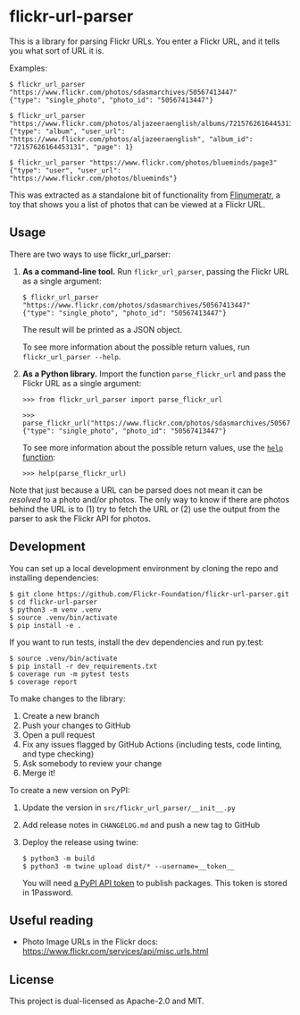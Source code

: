 # flickr-url-parser

This is a library for parsing Flickr URLs.
You enter a Flickr URL, and it tells you what sort of URL it is.

Examples:

```console
$ flickr_url_parser "https://www.flickr.com/photos/sdasmarchives/50567413447"
{"type": "single_photo", "photo_id": "50567413447"}

$ flickr_url_parser "https://www.flickr.com/photos/aljazeeraenglish/albums/72157626164453131"
{"type": "album", "user_url": "https://www.flickr.com/photos/aljazeeraenglish", "album_id": "72157626164453131", "page": 1}

$ flickr_url_parser "https://www.flickr.com/photos/blueminds/page3"
{"type": "user", "user_url": "https://www.flickr.com/photos/blueminds"}
```

This was extracted as a standalone bit of functionality from [Flinumeratr], a toy that shows you a list of photos that can be viewed at a Flickr URL.

[Flinumeratr]: https://github.com/flickr-foundation/flinumeratr

## Usage

There are two ways to use flickr_url_parser:

1.  **As a command-line tool.**
    Run `flickr_url_parser`, passing the Flickr URL as a single argument:

    ```console
    $ flickr_url_parser "https://www.flickr.com/photos/sdasmarchives/50567413447"
    {"type": "single_photo", "photo_id": "50567413447"}
    ```

    The result will be printed as a JSON object.

    To see more information about the possible return values, run `flickr_url_parser --help`.

2.  **As a Python library.**
    Import the function `parse_flickr_url` and pass the Flickr URL as a single argument:

    ```pycon
    >>> from flickr_url_parser import parse_flickr_url

    >>> parse_flickr_url("https://www.flickr.com/photos/sdasmarchives/50567413447")
    {"type": "single_photo", "photo_id": "50567413447"}
    ```

    To see more information about the possible return values, use the [`help` function](https://docs.python.org/3/library/functions.html#help):

    ```pycon
    >>> help(parse_flickr_url)
    ```

Note that just because a URL can be parsed does not mean it can be *resolved* to a photo and/or photos.
The only way to know if there are photos behind the URL is to (1) try to fetch the URL or (2) use the output from the parser to ask the Flickr API for photos.

## Development

You can set up a local development environment by cloning the repo and installing dependencies:

```console
$ git clone https://github.com/Flickr-Foundation/flickr-url-parser.git
$ cd flickr-url-parser
$ python3 -m venv .venv
$ source .venv/bin/activate
$ pip install -e .
```

If you want to run tests, install the dev dependencies and run py.test:

```console
$ source .venv/bin/activate
$ pip install -r dev_requirements.txt
$ coverage run -m pytest tests
$ coverage report
```

To make changes to the library:

1.  Create a new branch
2.  Push your changes to GitHub
3.  Open a pull request
4.  Fix any issues flagged by GitHub Actions (including tests, code linting, and type checking)
5.  Ask somebody to review your change
6.  Merge it!

To create a new version on PyPI:

1.  Update the version in `src/flickr_url_parser/__init__.py`
2.  Add release notes in `CHANGELOG.md` and push a new tag to GitHub
3.  Deploy the release using twine:

    ```console
    $ python3 -m build
    $ python3 -m twine upload dist/* --username=__token__
    ```

    You will need [a PyPI API token](https://pypi.org/help/#apitoken) to publish packages.
    This token is stored in 1Password.

## Useful reading

-   Photo Image URLs in the Flickr docs: <https://www.flickr.com/services/api/misc.urls.html>

## License

This project is dual-licensed as Apache-2.0 and MIT.
